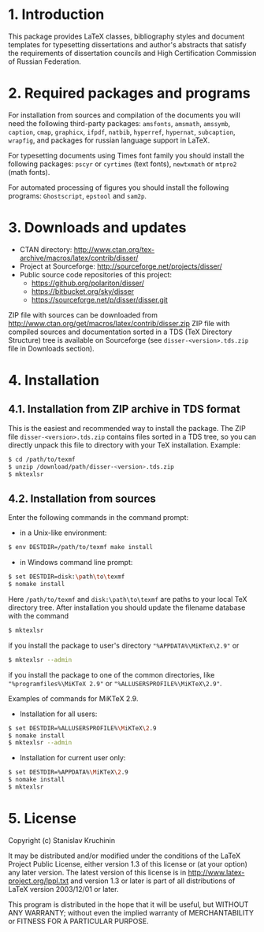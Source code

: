 # 1. Introduction

This package provides LaTeX classes, bibliography styles and document templates for typesetting dissertations and author's abstracts that satisfy the requirements of dissertation councils and High Certification Commission of Russian Federation.

# 2. Required packages and programs

For installation from sources and compilation of the documents you will need the following third-party packages: `amsfonts`, `amsmath`, `amssymb`, `caption`, `cmap`, `graphicx`, `ifpdf`, `natbib`, `hyperref`, `hypernat`, `subcaption`, `wrapfig`, and packages for russian language support in LaTeX.

For typesetting documents using Times font family you should install the following packages: `pscyr` or `cyrtimes` (text fonts), `newtxmath` or `mtpro2` (math fonts).

For automated processing of figures you should install the following programs: `Ghostscript`, `epstool` and `sam2p`.

# 3. Downloads and updates

- CTAN directory: http://www.ctan.org/tex-archive/macros/latex/contrib/disser/
- Project at Sourceforge: http://sourceforge.net/projects/disser/
- Public source code repositories of this project:
  - https://github.org/polariton/disser/
  - https://bitbucket.org/sky/disser
  - https://sourceforge.net/p/disser/disser.git

ZIP file with sources can be downloaded from http://www.ctan.org/get/macros/latex/contrib/disser.zip
ZIP file with compiled sources and documentation sorted in a TDS (TeX Directory Structure) tree is available on Sourceforge (see `disser-<version>.tds.zip` file in Downloads section).

# 4. Installation
## 4.1. Installation from ZIP archive in TDS format

This is the easiest and recommended way to install the package. The ZIP file `disser-<version>.tds.zip` contains files sorted in a TDS tree, so you can directly unpack this file to directory with your TeX installation.
Example:
```sh
$ cd /path/to/texmf
$ unzip /download/path/disser-<version>.tds.zip
$ mktexlsr
```

## 4.2. Installation from sources

Enter the following commands in the command prompt:
- in a Unix-like environment:
```sh
$ env DESTDIR=/path/to/texmf make install
```
- in Windows command line prompt:
```sh
$ set DESTDIR=disk:\path\to\texmf
$ nomake install
```
Here `/path/to/texmf` and `disk:\path\to\texmf` are paths to your local TeX directory tree. After installation you should update the filename database with the command 
```sh
$ mktexlsr
```
if you install the package to user's directory `"%APPDATA%\MiKTeX\2.9"` or
```sh
$ mktexlsr --admin
```
if you install the package to one of the common directories, like `"%programfiles%\MiKTeX 2.9"` or `"%ALLUSERSPROFILE%\MiKTeX\2.9"`.

Examples of commands for MiKTeX 2.9.

- Installation for all users:
```sh
$ set DESTDIR=%ALLUSERSPROFILE%\MiKTeX\2.9
$ nomake install
$ mktexlsr --admin
```
- Installation for current user only:
```sh
$ set DESTDIR=%APPDATA%\MiKTeX\2.9
$ nomake install
$ mktexlsr
```
# 5. License

Copyright (c) Stanislav Kruchinin

It may be distributed and/or modified under the conditions of the LaTeX Project Public License, either version 1.3 of this license or (at your option) any later version. The latest version of this license is in http://www.latex-project.org/lppl.txt and version 1.3 or later is part of all distributions of LaTeX version 2003/12/01 or later.

This program is distributed in the hope that it will be useful, but WITHOUT ANY WARRANTY; without even the implied warranty of MERCHANTABILITY or FITNESS FOR A PARTICULAR PURPOSE.